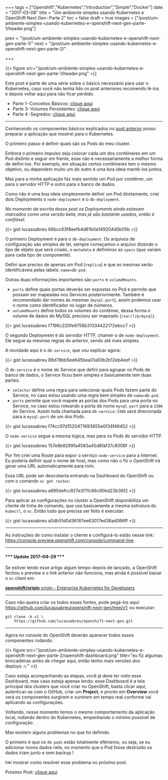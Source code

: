+++
tags = ["Openshift","Kubernetes","Introduction","Simple","Docker"]
date = "2017-03-08"
title = "Um ambiente simples usando Kubernetes e OpenShift Next Gen - Parte 2"
toc = false
draft = true
images = ["/post/um-ambiente-simples-usando-kubernetes-e-openshift-next-gen-parte-1/header.png"]

prev = "/post/um-ambiente-simples-usando-kubernetes-e-openshift-next-gen-parte-1/"
next = "/post/um-ambiente-simples-usando-kubernetes-e-openshift-next-gen-parte-2/"

+++

{{< figure src="/post/um-ambiente-simples-usando-kubernetes-e-openshift-next-gen-parte-1/header.png" >}}

Este post é parte de uma série sobre o básico necessário para usar o Kubernetes, caso você não tenha lido os post anteriores recomendo lê-los e depois voltar aqui para não ficar perdido.

-   Parte 1 - Conceitos Básicos: [clique aqui](/post/um-ambiente-simples-usando-kubernetes-e-openshift-next-gen-parte-1)
-   Parte 3 - Volumes Persistentes: [clique aqui](/post/um-ambiente-simples-usando-kubernetes-e-openshift-next-gen-parte-3)
-   Parte 4 - Segredos: [clique aqui](/post/um-ambiente-simples-usando-kubernetes-e-openshift-next-gen-parte-4)

* * *

Conhecendo os componentes básicos explicados no [post anterior](/post/um-ambiente-simples-usando-kubernetes-e-openshift-next-gen-parte-1) posso preparar a aplicação que mostrei para o Kubernetes.

O primeiro passo é definir quais são os Pods do meu cluster.

Embora o primeiro impulso seja colocar cada um dos contêineres em um Pod distinto e seguir em frente, esse não é necessariamente a melhor forma de defini-los. Por exemplo, em situação certos contêineres tem o mesmo objetivo, ou dependem muito um do outro é uma boa ideia mantê-los juntos.

Mas para a minha aplicação faz mais sentido um Pod por contêiner, um para o servidor HTTP e outro para o banco de dados.

Como não é uma boa ideia simplesmente definir um Pod diretamente, criei dois Deployments o `node-deployment` e o `db-deployment`.

*No momento da escrita desse post os Deployments ainda estavam marcados como uma versão beta, mas já são bastante usados, então é confiável.*

{{< gist lucassabreu 66bcc63f8eefb4d61b0e149204d5b05b >}}

O primeiro Deployment é para o `db-deployment`. Os arquivos de configuração são simples de ler, sempre começamos o arquivo dizendo o tipo de objeto que será criado, o `metadata` e definimos as `specs` (que variam para cada tipo de componente).

Defini que preciso de apenas um Pod (`replica`) e que as mesmas serão identificáveis pelas labels: `name=db-pod`.

Outras duas informações importantes são `ports` e `volumeMounts`.

-   `ports` define quais portas deverão ser expostas no Pod e permite que possam ser mapeadas nos Services posteriormente. Também é recomendado dar nomes às mesmas (`mysql-port`), assim podemos usar o nome como identificador no lugar de números.
-   `volumeMounts` define todos os volumes do contêiner, dessa forma o volume de dados do MySQL precisou ser mapeado (`/var/lib/mysql`).

{{< gist lucassabreu f7196c220fe9758b31334422172ebcc7 >}}

O segundo Deployment é do servidor HTTP, chamei-o de `node-deployment`. Ele segue as mesmas regras do anterior, sendo até mais simples.

A novidade aqui é o `db-service`, que vou explicar agora:

{{< gist lucassabreu 88d78bb5ee645bea01a93b2b12eb4eef >}}

O `db-service` é o nome do Service que defini para agrupar os Pods de banco de dados, o Service ficou bem simples e basicamente tem duas partes:

-   `selector` define uma regra para selecionar quais Pods fazem parte do Service, no caso estou usando uma regra bem simples de `name=db-pod`.
-   `ports` permite que você mapeie as portas dos Pods para uma porta no Service, no caso estou roteando a porta de nome `mysql-port` para a `3306` do Service. Assim toda chamada para `db-service:3306` será direcionada para a `mysql-port` de um dos Pods.

{{< gist lucassabreu f74cc97d1520471693655e0f34f46452 >}}

O `node-service` segue a mesma lógica, mas para os Pods do servidor HTTP.

{{< gist lucassabreu 157e8b8299fa4583a45d8faf37c8008f >}}

Por fim criei uma Route para expor o serviço `node-service` para a Internet. Eu poderia definir qual o nome de host, mas como não o fiz o OpenShift irá gerar uma URL automaticamente para mim.

Essa URL pode ser descoberta entrando na Dashboard do OpenShift ou com o comando `oc get routes`:

{{< gist lucassabreu a895defcc927e2f7fc86c90bd23b36f2 >}}

Para aplicar as configurações no cluster a OpenShift disponibiliza um cliente de linha de comando, que usa basicamente a mesma estrutura do `kubectl`, o `oc`. Então tudo que precisa ser feito é executar:

{{< gist lucassabreu a0db51d0d36187ee63017ed36ad066ff >}}

* * *

As instruções de como instalar o cliente e configurá-lo estão nesse
link: <https://console.preview.openshift.com/console/command-line>.

* * *

#### \*\*\* Update 2017–04–29 \*\*\*

Se estiver lendo esse artigo algum tempo depois de lançado, a OpenShift fechou o preview e o link anterior não funciona, mas ainda é possível baixar o `oc` client em:

[**openshift/origin** origin - Enterprise Kubernetes for Developers](https://github.com/openshift/origin/releases "https://github.com/openshift/origin/releases")

* * *

Caso não queira criar os todos esses fontes, pode pegá-los aqui: <https://github.com/lucassabreu/openshift-next-gen/tree/v1>; ou executar:

```
git clone -b v1 \
    https://github.com/lucassabreu/openshift-next-gen.git
```

* * *

Agora no console do OpenShift deverão aparecer todos esses componentes
rodando.

{{< figure src="/post/um-ambiente-simples-usando-kubernetes-e-openshift-next-gen-parte-2/openshift-dashboard.png"
        title="eu fiz algumas brincadeiras antes de chegar aqui, então tenho mais versões dos deploys ☺" >}}

Caso esteja acompanhando as etapas, você já deve ter visto esse Dashboard, mas caso esteja apenas lendo: esse Dashboard é a tela principal dos clusters que você criar no OpenShift; basta clicar aqui, autenticar-se com o GitHub, criar um **Project**, e pronto em **Overview** você verá os componentes surgirem e sumirem em tempo real conforme vai aplicando as configurações.

Voltando, nesse momento temos o mesmo comportamento da aplicação local, rodando dentro do Kubernetes, empenhando o mínimo possível de configuração.

Mas existem alguns problemas no que foi definido.

O primeiro é que os `db-pods` estão totalmente efêmeros, ou seja, se eu adicionar novos dados nele, no momento que o Pod fosse destruído os dados iriam junto e sem backup !

Irei mostrar como resolver esse problema no próximo post.

Próximo Post: [clique aqui](/post/um-ambiente-simples-usando-kubernetes-e-openshift-next-gen-parte-3/)
